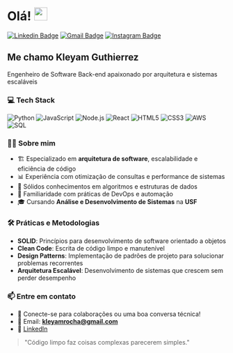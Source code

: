 # Olá! <img src="https://media.giphy.com/media/hvRJCLFzcasrR4ia7z/giphy.gif" width="30" >   

[![Linkedin Badge](https://img.shields.io/badge/-LinkedIn-6633cc?style=flat-square&logo=Linkedin&logoColor=white&link=https://www.linkedin.com/in/kleyam-guthierrez-ba3b61234/)](https://www.linkedin.com/in/kleyam-guthierrez-ba3b61234/)
[![Gmail Badge](https://img.shields.io/badge/-kleyamrocha@gmail.com-6633cc?style=flat-square&logo=Gmail&logoColor=white&link=mailto:kleyamrocha@gmail.com)](mailto:kleyamrocha@gmail.com)
[![Instagram Badge](https://img.shields.io/badge/-Instagram-6633cc?style=flat-square&logo=Instagram&logoColor=white&link=https://www.instagram.com/)](https://www.instagram.com/)

## Me chamo Kleyam Guthierrez
Engenheiro de Software Back-end apaixonado por arquitetura e sistemas escaláveis

### 💻 Tech Stack
![Python](https://img.shields.io/badge/-Python-3776AB?style=flat-square&logo=python&logoColor=white)
![JavaScript](https://img.shields.io/badge/-JavaScript-F7DF1E?style=flat-square&logo=javascript&logoColor=black)
![Node.js](https://img.shields.io/badge/-Node.js-339933?style=flat-square&logo=node.js&logoColor=white)
![React](https://img.shields.io/badge/-React-61DAFB?style=flat-square&logo=react&logoColor=black)
![HTML5](https://img.shields.io/badge/-HTML5-E34F26?style=flat-square&logo=html5&logoColor=white)
![CSS3](https://img.shields.io/badge/-CSS3-1572B6?style=flat-square&logo=css3&logoColor=white)
![AWS](https://img.shields.io/badge/-AWS-232F3E?style=flat-square&logo=amazon-aws&logoColor=white)
![SQL](https://img.shields.io/badge/-SQL-4479A1?style=flat-square&logo=mysql&logoColor=white)

### 👨‍💻 Sobre mim
- 🏗️ Especializado em **arquitetura de software**, escalabilidade e eficiência de código
- 📊 Experiência com otimização de consultas e performance de sistemas
- 🧩 Sólidos conhecimentos em algoritmos e estruturas de dados
- 🔄 Familiaridade com práticas de DevOps e automação
- 🎓 Cursando **Análise e Desenvolvimento de Sistemas** na **USF**

### 🛠️ Práticas e Metodologias
- **SOLID**: Princípios para desenvolvimento de software orientado a objetos
- **Clean Code**: Escrita de código limpo e manutenível
- **Design Patterns**: Implementação de padrões de projeto para solucionar problemas recorrentes
- **Arquitetura Escalável**: Desenvolvimento de sistemas que crescem sem perder desempenho

### 📫 Entre em contato
- 💬 Conecte-se para colaborações ou uma boa conversa técnica!
- 📧 Email: **kleyamrocha@gmail.com**
- 🔗 [LinkedIn](https://www.linkedin.com/in/kleyam-guthierrez-ba3b61234/)

> "Código limpo faz coisas complexas parecerem simples."









